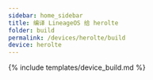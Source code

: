```yaml
---
sidebar: home_sidebar
title: 编译 LineageOS 给 herolte
folder: build
permalink: /devices/herolte/build
device: herolte
---
```

{% include templates/device_build.md %}
